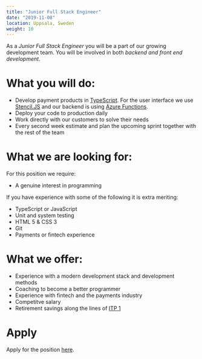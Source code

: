 ```yaml
---
title: "Junior Full Stack Engineer"
date: "2019-11-08"
location: Uppsala, Sweden
weight: 10
---
```

As a _Junior Full Stack Engineer_ you will be a part of our growing development team. You will be involved in both _backend and front end development_.

<!--more-->
# What you will do:

- Develop payment products in [TypeScript](http://typescriptlang.org). For the user interface we use [Stencil.JS](http://stenciljs.com) and our backend is using [Azure Functions](https://azure.microsoft.com/sv-se/services/functions/).
- Deploy your code to production daily
- Work directly with our customers to solve their needs
- Every second week estimate and plan the upcoming sprint together with the rest of the team

# What we are looking for:

For this position we require:

- A genuine interest in programming

If you have experience with some of the following it is extra meriting:

- TypeScript or JavaScript
- Unit and system testing
- HTML 5 & CSS 3
- Git
- Payments or fintech experience

# What we offer:

- Experience with a modern development stack and development methods
- Coaching to become a better programmer
- Experience with fintech and the payments industry
- Competitve salary
- Retirement savings along the lines of [ITP 1](https://sv.wikipedia.org/wiki/ITP)

# Apply

Apply for the position [here](../apply).

